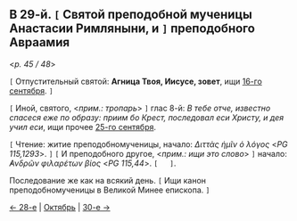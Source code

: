 
## В 29-й. `[` Святой преподобной мученицы Анастасии Римляныни, и `]` преподобного Авраамия

<*p. 45 / 48*>

`[` Отпустительный святой: **Агница Твоя, Иисусе, зовет**, ищи [16-го сентября](../09_september/09_16_MES.ru.md). `]`

`[` Иной, святого, <*прим.: тропарь*> `]` глас 8-й: *В тебе отче, известно спасеся еже по образу: 
приим бо Крест, последовал еси Христу, и дея учил еси*, ищи прочее [25-го сентября](../09_september/09_25_MES.ru.md).

`[` Чтение: житие преподобномученицы, начало: *Διττὰς ἡμῖν ὁ λόγος* <*PG 115,1293*>. `]` 
`[` И преподобного другое, <*прим.: ищи это слово*> `]` начало: *̓Ανδρῶν φιλαρέτων βίος* <*PG 115,44*>. 
`[   ]`. 

Последование же как на всякий день. `[` Ищи канон преподобномученицы в Великой Минее епископа. `]` 

[← 28-е](10_28_MES.ru.md) | [Октябрь](README.md#29-й) | [30-е →](10_30_MES.ru.md)
